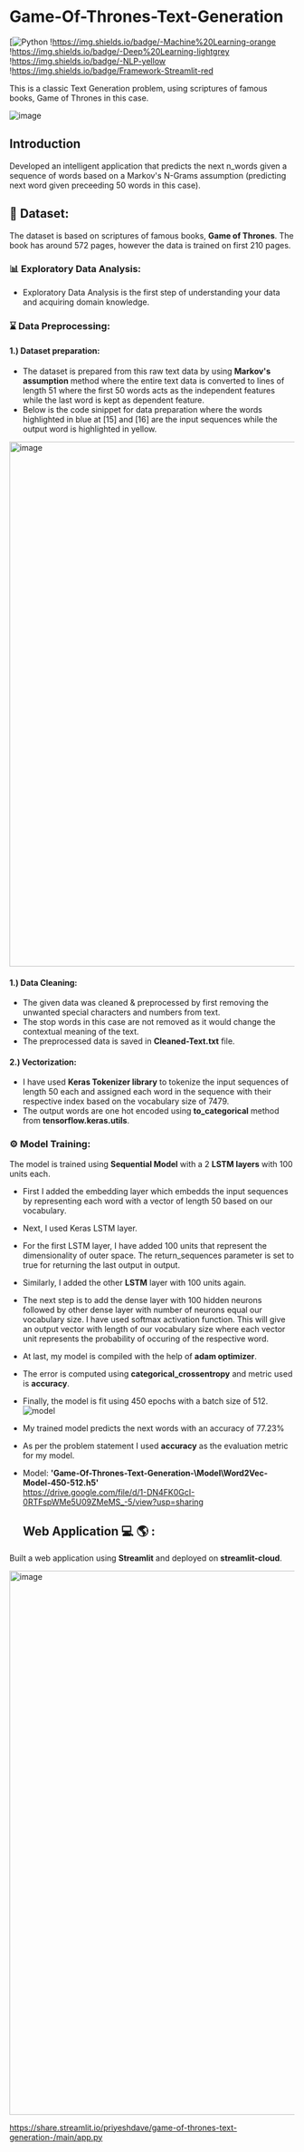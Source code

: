 # Game-Of-Thrones-Text-Generation
[![Python](https://img.shields.io/badge/Python-3.9-blueviolet)
!https://img.shields.io/badge/-Machine%20Learning-orange
!https://img.shields.io/badge/-Deep%20Learning-lightgrey
!https://img.shields.io/badge/-NLP-yellow
!https://img.shields.io/badge/Framework-Streamlit-red

This is a classic Text Generation problem, using scriptures of famous books, Game of Thrones in this case. 

![image](https://user-images.githubusercontent.com/81012989/170167145-c95b1dad-4bdb-4ff5-90b7-acf5db8aeaa7.png)
## Introduction
Developed an intelligent application that predicts the next n_words given a sequence of words based on a Markov's N-Grams assumption (predicting next word given preceeding 50 words in this case).

## 🧾 Dataset: 
The dataset is based on scriptures of famous books, **Game of Thrones**. The book has around 572 pages, however the data is trained on first 210 pages. 

### :bar_chart: Exploratory Data Analysis:
* Exploratory Data Analysis is the first step of understanding your data and acquiring domain knowledge. 

### :hourglass: Data Preprocessing:
#### 1.) Dataset preparation:
* The dataset is prepared from this raw text data by using **Markov's assumption** method where the entire text data is converted to lines of length 51 where the first 50 words acts as the independent features while the last word is kept as dependent feature.
* Below is the code sinippet for data preparation where the words highlighted in blue at [15] and [16] are the input sequences while the output word is highlighted in yellow. 

<img width="926" alt="image" src="https://user-images.githubusercontent.com/81012989/170168276-2b3aea79-fe3a-45da-8037-2eff6206e052.png">

#### 1.) Data Cleaning:
* The given data was cleaned & preprocessed by first removing the unwanted special characters and numbers from text.
* The stop words in this case are not removed as it would change the contextual meaning of the text.
* The preprocessed data is saved in **Cleaned-Text.txt** file.

#### 2.) Vectorization:
* I have used **Keras Tokenizer library** to tokenize the input sequences of length 50 each and assigned each word in the sequence with their respective index based on the vocabulary size of 7479.
* The output words are one hot encoded using **to_categorical** method from **tensorflow.keras.utils**. 

### ⚙ Model Training:
The model is trained using **Sequential Model** with a 2 **LSTM layers** with 100 units each.
* First I added the embedding layer which embedds the input sequences by representing each word with a vector of length 50 based on our vocabulary.
* Next, I used Keras LSTM layer.
* For the first LSTM layer, I have added 100 units that represent the dimensionality of outer space. The return_sequences parameter is set to true for returning the last output in output. 
* Similarly, I added the other **LSTM** layer with 100 units again.
* The next step is to add the dense layer with 100 hidden neurons followed by other dense layer with number of neurons equal our vocabulary size. I have used softmax activation function. This will give an output vector with length of our vocabulary size where each vector unit represents the probability of occuring of the respective word.
* At last, my model is compiled with the help of **adam optimizer**. 
* The error is computed using **categorical_crossentropy** and metric used is **accuracy**.
* Finally, the model is fit using 450 epochs with a batch size of 512.
![model](https://user-images.githubusercontent.com/81012989/170167203-5c361f7d-4498-469e-af4f-32ec2fd4af98.png)


* My trained model predicts the next words with an accuracy of 77.23%
* As per the problem statement I used **accuracy** as the evaluation metric for my model.
* Model: **'Game-Of-Thrones-Text-Generation-\Model\Word2Vec-Model-450-512.h5'** <br>
  https://drive.google.com/file/d/1-DN4FK0GcI-0RTFspWMe5U09ZMeMS_-5/view?usp=sharing
  
  ## Web Application :computer: :earth_americas: :
Built a web application using **Streamlit** and deployed on **streamlit-cloud**.

<img width="960" alt="image" src="https://user-images.githubusercontent.com/81012989/170180431-f5e35b97-b1d8-458d-ba65-3a27f913e70d.png">

https://share.streamlit.io/priyeshdave/game-of-thrones-text-generation-/main/app.py
